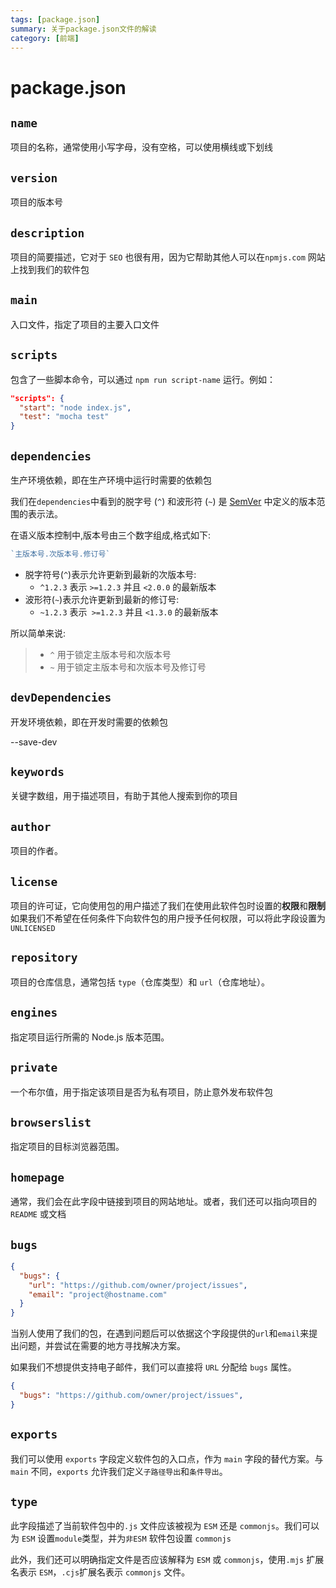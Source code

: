 ```yaml
---
tags: [package.json]
summary: 关于package.json文件的解读
category: [前端]
---
```

# package.json

## `name`

项目的名称，通常使用小写字母，没有空格，可以使用横线或下划线

## `version`

项目的版本号

## `description`

项目的简要描述，它对于 `SEO` 也很有用，因为它帮助其他人可以在`npmjs.com` 网站上找到我们的软件包

## `main`

入口文件，指定了项目的主要入口文件

## `scripts`

包含了一些脚本命令，可以通过 `npm run script-name` 运行。例如：

```json
"scripts": {
  "start": "node index.js",
  "test": "mocha test"
}
```

## `dependencies`

生产环境依赖，即在生产环境中运行时需要的依赖包

我们在`dependencies`中看到的脱字号 (`^`) 和波形符 (`~`) 是 [SemVer](https://link.juejin.cn?target=https%3A%2F%2Fsemver.org%2F) 中定义的版本范围的表示法。

在语义版本控制中,版本号由三个数字组成,格式如下:

```js
`主版本号.次版本号.修订号`
```

- 脱字符号(`^`)表示允许更新到最新的次版本号:
  - `^1.2.3` 表示 `>=1.2.3` 并且 `<2.0.0` 的最新版本
- 波形符(`~`)表示允许更新到最新的修订号:
  - `~1.2.3` 表示` >=1.2.3` 并且 `<1.3.0` 的最新版本

所以简单来说:

> - `^` 用于锁定主版本号和次版本号
> - `~` 用于锁定主版本号和次版本号及修订号

## `devDependencies`

开发环境依赖，即在开发时需要的依赖包

--save-dev

## `keywords`

关键字数组，用于描述项目，有助于其他人搜索到你的项目

## `author`

项目的作者。

## `license`

项目的许可证，它向使用包的用户描述了我们在使用此软件包时设置的**权限**和**限制**
如果我们不希望在任何条件下向软件包的用户授予任何权限，可以将此字段设置为 `UNLICENSED`

## `repository`

项目的仓库信息，通常包括 `type`（仓库类型）和 `url`（仓库地址）。

## `engines`

指定项目运行所需的 Node.js 版本范围。

## `private`

一个布尔值，用于指定该项目是否为私有项目，防止意外发布软件包

## `browserslist`

指定项目的目标浏览器范围。

## `homepage`

通常，我们会在此字段中链接到项目的网站地址。或者，我们还可以指向项目的 `README` 或文档

## `bugs`

```json
{
  "bugs": {
    "url": "https://github.com/owner/project/issues",
    "email": "project@hostname.com"
  }
}
```

当别人使用了我们的包，在遇到问题后可以依据这个字段提供的`url`和`email`来提出问题，并尝试在需要的地方寻找解决方案。

如果我们不想提供支持电子邮件，我们可以直接将 `URL` 分配给 `bugs` 属性。

```json
{
  "bugs": "https://github.com/owner/project/issues",
}
```

## `exports`

我们可以使用 `exports` 字段定义软件包的入口点，作为 `main` 字段的替代方案。与 `main` 不同，`exports` 允许我们定义`子路径导出`和`条件导出`。

## `type`

此字段描述了当前软件包中的`.js` 文件应该被视为 `ESM` 还是 `commonjs`。我们可以为 `ESM` 设置`module`类型，并为`非ESM` 软件包设置 `commonjs`

此外，我们还可以明确指定文件是否应该解释为 `ESM` 或 `commonjs`，使用`.mjs` 扩展名表示 `ESM`，`.cjs`扩展名表示 `commonjs` 文件。



